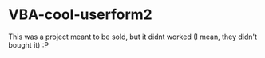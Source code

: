# VBA-cool-userform2
This was a project meant to be sold, but it didnt worked (I mean, they didn't bought it) :P
